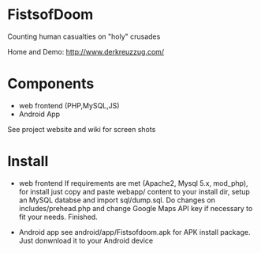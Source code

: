 FistsofDoom
===========

Counting human casualties on "holy" crusades

Home and Demo: http://www.derkreuzzug.com/

Components
==========
- web frontend (PHP,MySQL,JS)
- Android App

See project website and wiki for screen shots

Install
=======
- web frontend
If requirements are met (Apache2, Mysql 5.x, mod_php), for install just copy and paste webapp/ content to your install dir, setup an MySQL databse and import sql/dump.sql.
Do changes on includes/prehead.php and change Google Maps API key if necessary to fit your needs. Finished.

- Android app
see android/app/Fistsofdoom.apk for APK install package. Just donwnload it to your Android device
